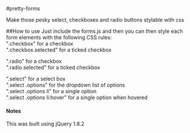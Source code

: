 #pretty-forms

Make those pesky select, checkboxes and radio buttons stylable with css

##How to use
Just include the forms.js and then you can then style each form elements with the following CSS rules:  
".checkbox" for a checkbox  
".checkbox.selected" for a ticked checkbox

".radio" for a checkbox  
".radio.selected" for a ticked checkbox  

".select" for a select box  
".select .options" for the dropdown list of options  
".select .options li" for a single option  
".select .options li:hover" for a single option when hovered

#### Notes
This was built using jQuery 1.8.2
